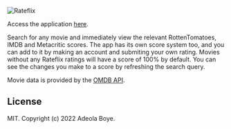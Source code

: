 ![Rateflix](https://i.postimg.cc/63CNRN5b/logo.png)

Access the application [here](https://gamergoal.net/rateflix/index.php).

Search for any movie and immediately view the relevant RottenTomatoes, IMDB and Metacritic scores. The app has its own score system too, and you can add to it by making an account and submiting your own rating. 
Movies without any Rateflix ratings will have a score of 100% by default. You can see the changes you make to a score by refreshing the search query. 

Movie data is provided by the [OMDB API](http://www.omdbapi.com/).

## License
MIT. Copyright (c) 2022 Adeola Boye.
